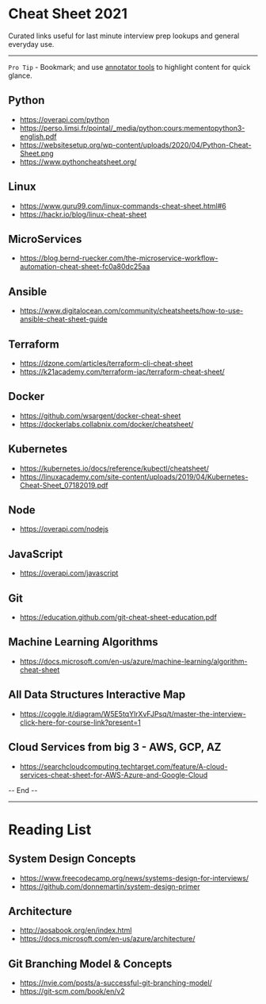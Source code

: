 # Cheat Sheet 2021
Curated links useful for last minute interview prep lookups and general everyday use.

---
`Pro Tip` - Bookmark; and use [annotator tools](https://chrome.google.com/webstore/detail/weava-highlighter-pdf-web/cbnaodkpfinfiipjblikofhlhlcickei?hl=en) to highlight content for quick glance.

## Python
- https://overapi.com/python
- https://perso.limsi.fr/pointal/_media/python:cours:mementopython3-english.pdf
- https://websitesetup.org/wp-content/uploads/2020/04/Python-Cheat-Sheet.png
- https://www.pythoncheatsheet.org/

## Linux
- https://www.guru99.com/linux-commands-cheat-sheet.html#6
- https://hackr.io/blog/linux-cheat-sheet

## MicroServices
- https://blog.bernd-ruecker.com/the-microservice-workflow-automation-cheat-sheet-fc0a80dc25aa

## Ansible
- https://www.digitalocean.com/community/cheatsheets/how-to-use-ansible-cheat-sheet-guide

## Terraform
- https://dzone.com/articles/terraform-cli-cheat-sheet
- https://k21academy.com/terraform-iac/terraform-cheat-sheet/

## Docker
- https://github.com/wsargent/docker-cheat-sheet
- https://dockerlabs.collabnix.com/docker/cheatsheet/

## Kubernetes
- https://kubernetes.io/docs/reference/kubectl/cheatsheet/
- https://linuxacademy.com/site-content/uploads/2019/04/Kubernetes-Cheat-Sheet_07182019.pdf

## Node
- https://overapi.com/nodejs

## JavaScript
- https://overapi.com/javascript

## Git
- https://education.github.com/git-cheat-sheet-education.pdf

## Machine Learning Algorithms
- https://docs.microsoft.com/en-us/azure/machine-learning/algorithm-cheat-sheet

## All Data Structures Interactive Map
- https://coggle.it/diagram/W5E5tqYlrXvFJPsq/t/master-the-interview-click-here-for-course-link?present=1

## Cloud Services from big 3 - AWS, GCP, AZ
- https://searchcloudcomputing.techtarget.com/feature/A-cloud-services-cheat-sheet-for-AWS-Azure-and-Google-Cloud

-- End --

---
# Reading List

## System Design Concepts
- https://www.freecodecamp.org/news/systems-design-for-interviews/
- https://github.com/donnemartin/system-design-primer

## Architecture
- http://aosabook.org/en/index.html
- https://docs.microsoft.com/en-us/azure/architecture/

## Git Branching Model & Concepts
- https://nvie.com/posts/a-successful-git-branching-model/
- https://git-scm.com/book/en/v2
